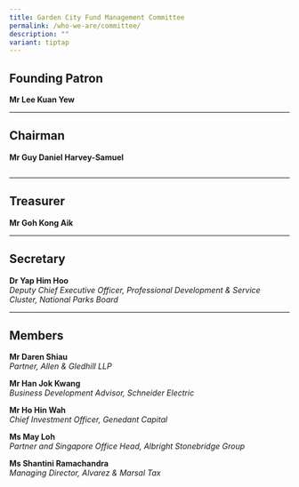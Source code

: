 ```yaml
---
title: Garden City Fund Management Committee
permalink: /who-we-are/committee/
description: ""
variant: tiptap
---
```

<h2>Founding Patron</h2>
<p><strong>Mr Lee Kuan Yew</strong>
</p>
<hr>
<h2>Chairman</h2>
<p><strong>Mr Guy Daniel Harvey-Samuel</strong>
</p><pre><code></code></pre>
<hr>
<h2>Treasurer</h2>
<p><strong>Mr Goh Kong Aik</strong>
</p>
<hr>
<h2>Secretary</h2>
<p><strong>Dr Yap Him Hoo</strong>
<br><em>Deputy Chief Executive Officer, Professional Development &amp; Service Cluster, National Parks Board</em>
</p>
<hr>
<h2>Members</h2>
<p><strong>Mr Daren Shiau</strong>
<br><em>Partner, Allen &amp; Gledhill LLP</em>
</p>
<p><strong>Mr Han Jok Kwang</strong>
<br><em>Business Development Advisor, Schneider Electric</em>
</p>
<p><strong>Mr Ho Hin Wah</strong>
<br><em>Chief Investment Officer, Genedant Capital</em>
</p>
<p><strong>Ms May Loh</strong>
<br><em>Partner and Singapore Office Head, Albright Stonebridge Group</em>
</p>
<p><strong>Ms Shantini Ramachandra</strong>
<br><em>Managing Director, Alvarez &amp; Marsal Tax</em>
</p>